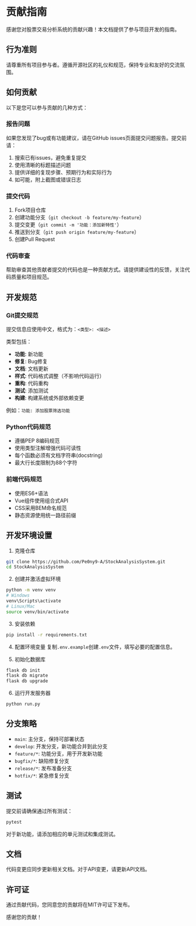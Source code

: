 # 贡献指南

感谢您对股票交易分析系统的贡献兴趣！本文档提供了参与项目开发的指南。

## 行为准则

请尊重所有项目参与者。遵循开源社区的礼仪和规范，保持专业和友好的交流氛围。

## 如何贡献

以下是您可以参与贡献的几种方式：

### 报告问题

如果您发现了bug或有功能建议，请在GitHub issues页面提交问题报告。提交前请：

1. 搜索已有issues，避免重复提交
2. 使用清晰的标题描述问题
3. 提供详细的复现步骤、预期行为和实际行为
4. 如可能，附上截图或错误日志

### 提交代码

1. Fork项目仓库
2. 创建功能分支（`git checkout -b feature/my-feature`）
3. 提交变更（`git commit -m '功能：添加新特性'`）
4. 推送到分支（`git push origin feature/my-feature`）
5. 创建Pull Request

### 代码审查

帮助审查其他贡献者提交的代码也是一种贡献方式。请提供建设性的反馈，关注代码质量和项目规范。

## 开发规范

### Git提交规范

提交信息应使用中文，格式为：`<类型>: <描述>`

类型包括：
- **功能**: 新功能
- **修复**: Bug修复
- **文档**: 文档更新
- **样式**: 代码格式调整（不影响代码运行）
- **重构**: 代码重构
- **测试**: 添加测试
- **构建**: 构建系统或外部依赖变更

例如：`功能: 添加股票筛选功能`

### Python代码规范

- 遵循PEP 8编码规范
- 使用类型注解增强代码可读性
- 每个函数必须有文档字符串(docstring)
- 最大行长度限制为88个字符

### 前端代码规范

- 使用ES6+语法
- Vue组件使用组合式API
- CSS采用BEM命名规范
- 静态资源使用统一路径前缀

## 开发环境设置

1. 克隆仓库
```bash
git clone https://github.com/Pe0ny9-A/StockAnalysisSystem.git
cd StockAnalysisSystem
```

2. 创建并激活虚拟环境
```bash
python -m venv venv
# Windows
venv\Scripts\activate
# Linux/Mac
source venv/bin/activate
```

3. 安装依赖
```bash
pip install -r requirements.txt
```

4. 配置环境变量
复制`.env.example`创建`.env`文件，填写必要的配置信息。

5. 初始化数据库
```bash
flask db init
flask db migrate
flask db upgrade
```

6. 运行开发服务器
```bash
python run.py
```

## 分支策略

- `main`: 主分支，保持可部署状态
- `develop`: 开发分支，新功能合并到此分支
- `feature/*`: 功能分支，用于开发新功能
- `bugfix/*`: 缺陷修复分支
- `release/*`: 发布准备分支
- `hotfix/*`: 紧急修复分支

## 测试

提交前请确保通过所有测试：

```bash
pytest
```

对于新功能，请添加相应的单元测试和集成测试。

## 文档

代码变更应同步更新相关文档。对于API变更，请更新API文档。

## 许可证

通过贡献代码，您同意您的贡献将在MIT许可证下发布。

感谢您的贡献！ 